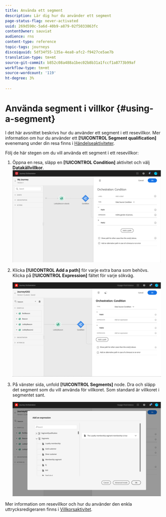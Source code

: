 ```yaml
---
title: Använda ett segment
description: Lär dig hur du använder ett segment
page-status-flag: never-activated
uuid: 269d590c-5a6d-40b9-a879-02f5033863fc
contentOwner: sauviat
audience: rns
content-type: reference
topic-tags: journeys
discoiquuid: 5df34f55-135a-4ea8-afc2-f9427ce5ae7b
translation-type: tm+mt
source-git-commit: b852c08a488a1bec02b8b31a1fccf1a8773b99af
workflow-type: tm+mt
source-wordcount: '119'
ht-degree: 3%

---
```



# Använda segment i villkor {#using-a-segment}

I det här avsnittet beskrivs hur du använder ett segment i ett resevillkor. Mer information om hur du använder ett **[!UICONTROL Segment qualification]** evenemang under din resa finns i [Händelseaktiviteter](../building-journeys/segment-qualification-events.md).

Följ de här stegen om du vill använda ett segment i ett resevillkor:

1. Öppna en resa, släpp en **[!UICONTROL Condition]** aktivitet och välj **Datakällvillkor**.
   ![](../assets/journey47.png)

1. Klicka **[!UICONTROL Add a path]** för varje extra bana som behövs. Klicka på **[!UICONTROL Expression]** fältet för varje sökväg.

   ![](../assets/segment3.png)

1. På vänster sida, unfold **[!UICONTROL Segments]** node. Dra och släpp det segment som du vill använda för villkoret. Som standard är villkoret i segmentet sant.

   ![](../assets/segment4.png)

Mer information om resevillkor och hur du använder den enkla uttrycksredigeraren finns i [Villkorsaktivitet](../building-journeys/condition-activity.md#about_condition).
